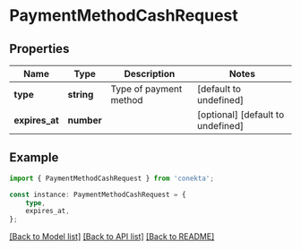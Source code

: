 # PaymentMethodCashRequest


## Properties

Name | Type | Description | Notes
------------ | ------------- | ------------- | -------------
**type** | **string** | Type of payment method | [default to undefined]
**expires_at** | **number** |  | [optional] [default to undefined]

## Example

```typescript
import { PaymentMethodCashRequest } from 'conekta';

const instance: PaymentMethodCashRequest = {
    type,
    expires_at,
};
```

[[Back to Model list]](../README.md#documentation-for-models) [[Back to API list]](../README.md#documentation-for-api-endpoints) [[Back to README]](../README.md)
